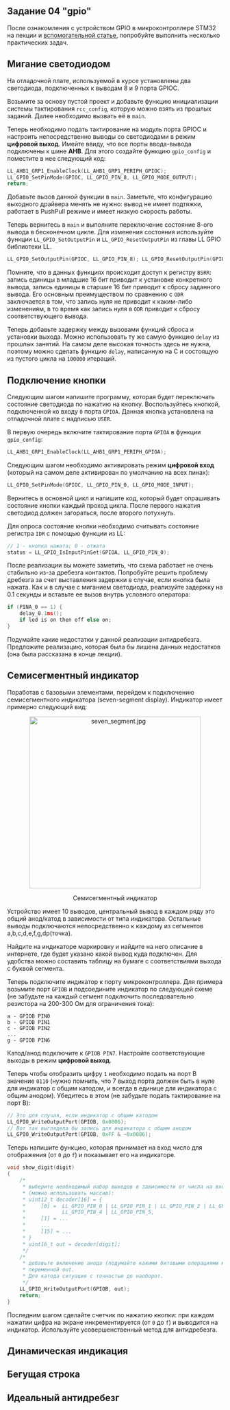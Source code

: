 ## Задание 04 "gpio"

После ознакомления с устройством GPIO в микроконтроллере STM32 на лекции и [вспомогательной статье](https://github.com/edosedgar/stm32f0_ARM/wiki/GPIO-revisited), попробуйте выполнить несколько практических задач.

## Мигание светодиодом

На отладочной плате, используемой в курсе установлены два светодиода, подключенных к выводам 8 и 9 порта GPIOC.

Возьмите за основу пустой проект и добавьте функцию инициализации системы тактирования `rcc_config`, которую можно взять из прошлых заданий. Далее необходимо вызвать её в `main`.

Теперь необходимо подать тактирование на модуль порта GPIOC и настроить непосредственно выводы со светодиодами в режим **цифровой выход**. Имейте ввиду, что все порты ввода-вывода подключены к шине **AHB**. Для этого создайте функцию `gpio_config` и поместите в нее следующий код:

```c
LL_AHB1_GRP1_EnableClock(LL_AHB1_GRP1_PERIPH_GPIOC);
LL_GPIO_SetPinMode(GPIOC, LL_GPIO_PIN_8, LL_GPIO_MODE_OUTPUT);
return;
```

Добавьте вызов данной функции в `main`. Заметьте, что конфигурацию выходного драйвера менять не нужно: вывод не имеет подтяжки, работает в PushPull режиме и имеет низкую скорость работы.

Теперь вернитесь в `main` и выполните переключение состояние 8-ого вывода в бесконечном цикле. Для изменения состояния используйте функции 
`LL_GPIO_SetOutputPin` и `LL_GPIO_ResetOutputPin` из главы LL GPIO библиотеки LL.

```c
LL_GPIO_SetOutputPin(GPIOC, LL_GPIO_PIN_8); LL_GPIO_ResetOutputPin(GPIOC, LL_GPIO_PIN_8);
```

Помните, что в данных функциях происходит доступ к регистру `BSRR`: запись единицы в младшие 16 бит приводит к установке конкретного вывода, запись единицы в старшие 16 бит приводит к сбросу заданного вывода. Его основным преимуществом по сравнению с `ODR` заключается в том, что запись нуля не приводит к каким-либо изменениям, в то время как запись нуля в `ODR` приводит к сбросу соответствующего вывода. 

Теперь добавьте задержку между вызовами функций сброса и установки выхода. Можно использовать ту же самую функцию `delay` из прошлых занятий. На самом деле высокая точность здесь не нужна, поэтому можно сделать функцию `delay`, написанную на C и состоящую из пустого цикла на `100000` итераций.

## Подключение кнопки

Следующим шагом напишите программу, которая будет переключать состояние светодиода по нажатию на кнопку. Воспользуйтесь кнопкой, подключенной ко входу `0` порта `GPIOA`. Данная кнопка установлена на отладочной плате с надписью `USER`.

В первую очередь включите тактирование порта `GPIOA` в функции `gpio_config`:

```c
LL_AHB1_GRP1_EnableClock(LL_AHB1_GRP1_PERIPH_GPIOA);
```

Следующим шагом необходимо активировать режим **цифровой вход** (который на самом деле активирован по умолчанию на всех пинах):

```c
LL_GPIO_SetPinMode(GPIOC, LL_GPIO_PIN_0, LL_GPIO_MODE_INPUT);
```

Вернитесь в основной цикл и напишите код, который будет опрашивать состояние кнопки каждый проход цикла. После первого нажатия светодиод должен загораться, после второго потухнуть.

Для опроса состояние кнопки необходимо считывать состояние регистра `IDR` с помощью функции из LL:

```c
// 1 - кнопка нажата; 0 - отжата
status = LL_GPIO_IsInputPinSet(GPIOA, LL_GPIO_PIN_0);
```

После реализации вы можете заметить, что схема работает не очень стабильно из-за дребезга контактов. Попробуйте решить проблему дребезга за счет выставления задержки в случае, если кнопка была нажата. Как и в случае с миганием светодиода, реализуйте задержку на 0.1 секунды и вставьте ее вызов внутрь условного оператора:

```c
if (PINA_0 == 1) {
    delay_0.1ms();
    if led is on then off else on;
}
```

Подумайте какие недостатки у данной реализации антидребезга. Предложите реализацию, которая была бы лишена данных недостатков (она была рассказана в конце лекции).

## Семисегментный индикатор

Поработав с базовыми элементами, перейдем к подключению семисегментного индикатора (seven-segment display). Индикатор имеет примерно следующий вид:

<p align="center">
  <img width="400" src="https://github.com/edosedgar/stm32f0_ARM/wiki/seven_segment.jpg" alt="seven_segment.jpg"/>
  <p align="center"> Семисегментный индикатор <p align="center">

Устройство имеет 10 выводов, центральный вывод в каждом ряду это общий анод/катод в зависимости от типа индикатора. Остальные выводы подключаются непосредственно к каждому из сегментов a,b,c,d,e,f,g,dp(точка). 

Найдите на индикаторе маркировку и найдите на него описание в интернете, где будет указано какой вывод куда подключен. Для удобства можно составить таблицу на бумаге с соответствиями выхода с буквой сегмента.

Теперь подключите индикатор к порту микроконтроллера. Для примера возьмите порт `GPIOB` и подсоедините индикатор по следующей схеме (не забудьте на каждый сегмент подключить последовательно резистора на 200-300 Ом для ограничения тока):

```
a - GPIOB PIN0
b - GPIOB PIN1
c - GPIOB PIN2
...
g - GPIOB PIN6
```

Катод/анод подключите к `GPIOB PIN7`. Настройте соответствующие выходы в режим **цифровой выход**.

Теперь чтобы отобразить цифру `1` необходимо подать на порт B значение `0110` (нужно помнить, что 7 выход порта должен быть в нуле для индикатор с общим катодом, и всегда в единице для индикатора с общим анодом). Убедитесь в этом (не забудьте подать тактирование на порт B):

```c
// Это для случая, если индикатор с общим катодом
LL_GPIO_WriteOutputPort(GPIOB, 0x0006);
// Вот так выглядела бы запись для индикатора с общим анодом
LL_GPIO_WriteOutputPort(GPIOB, 0xFF & ~0x0006);
```

Теперь напишите функцию, которая принимает на вход число для отображения (от `0` до `f`) и показывает его на индикаторе.

```c
void show_digit(digit)
{
    /* 
     * выберите необходимый набор выходов в зависимости от числа на входе
     * (можно использовать массив):
     * uint12_t decoder[16] = {
     *     [0] =  LL_GPIO_PIN_0 | LL_GPIO_PIN_1 | LL_GPIO_PIN_2 | LL_GPIO_PIN_3 | \
     *            LL_GPIO_PIN_4 | LL_GPIO_PIN_5,
     *     [1] = ...
     *     ...
     *     [15] = ...
     * }
     * uint16_t out = decoder[digit];
     */
    /*
     * добавьте включение анода (подумайте какими битовыми операциями можно включить ТОЛЬКО 7 бит
     * переменной out.
     * Для катода ситуация с точностью до наоборот.
     */
    LL_GPIO_WriteOutputPort(GPIOB, out);
    return;
}
```

Последним шагом сделайте счетчик по нажатию кнопки: при каждом нажатии цифра на экране инкрементируется (от `0` до `f`)
и выводится на индикатор. Используйте усовершенственный метод для антидребезга.

## Динамическая индикация

## Бегущая строка

## Идеальный антидребезг
